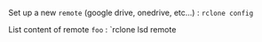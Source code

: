 Set up a new `remote` (google drive, onedrive, etc...)
: `rclone config`

List content of remote `foo`
: `rclone lsd remote
<!--stackedit_data:
eyJoaXN0b3J5IjpbMjM5NzgyNjFdfQ==
-->